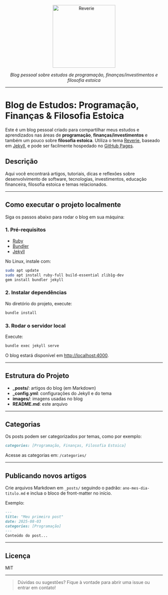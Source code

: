 <div align="center">
  <br>
  <img src="/images/reverie-text.png" alt="Reverie" width="200"/>
  <br>  
  <p align="center">
    <i>Blog pessoal sobre estudos de programação, finanças/investimentos e filosofia estoica</i>
  </p>
</div>

---

# Blog de Estudos: Programação, Finanças & Filosofia Estoica

Este é um blog pessoal criado para compartilhar meus estudos e aprendizados nas áreas de **programação**, **finanças/investimentos** e também um pouco sobre **filosofia estoica**. Utiliza o tema [Reverie](https://github.com/amitmerchant1990/reverie), baseado em [Jekyll](https://jekyllrb.com/), e pode ser facilmente hospedado no [GitHub Pages](https://pages.github.com).

## Descrição

Aqui você encontrará artigos, tutoriais, dicas e reflexões sobre desenvolvimento de software, tecnologias, investimentos, educação financeira, filosofia estoica e temas relacionados.

---

## Como executar o projeto localmente

Siga os passos abaixo para rodar o blog em sua máquina:

### 1. Pré-requisitos

- [Ruby](https://www.ruby-lang.org/pt/)
- [Bundler](https://bundler.io/)
- [Jekyll](https://jekyllrb.com/)

No Linux, instale com:

```bash
sudo apt update
sudo apt install ruby-full build-essential zlib1g-dev
gem install bundler jekyll
```

### 2. Instalar dependências

No diretório do projeto, execute:

```bash
bundle install
```

### 3. Rodar o servidor local

Execute:

```bash
bundle exec jekyll serve
```

O blog estará disponível em [http://localhost:4000](http://localhost:4000).

---

## Estrutura do Projeto

- **_posts/**: artigos do blog (em Markdown)
- **_config.yml**: configurações do Jekyll e do tema
- **images/**: imagens usadas no blog
- **README.md**: este arquivo

---

## Categorias

Os posts podem ser categorizados por temas, como por exemplo:

```md
categories: [Programação, Finanças, Filosofia Estoica]
```

Acesse as categorias em: `/categories/`

---

## Publicando novos artigos

Crie arquivos Markdown em `_posts/` seguindo o padrão: `ano-mes-dia-titulo.md` e inclua o bloco de front-matter no início.

Exemplo:

```md
---
title: "Meu primeiro post"
date: 2025-08-03
categories: [Programação]
---
Conteúdo do post...
```

---

## Licença

MIT

---

> Dúvidas ou sugestões? Fique à vontade para abrir uma issue ou entrar em contato!